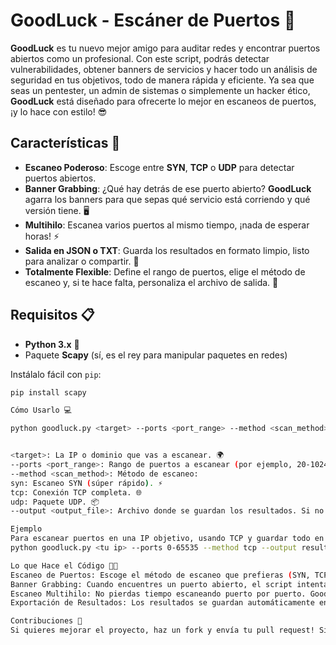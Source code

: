 # GoodLuck - Escáner de Puertos 🚀

**GoodLuck** es tu nuevo mejor amigo para auditar redes y encontrar puertos abiertos como un profesional. Con este script, podrás detectar vulnerabilidades, obtener banners de servicios y hacer todo un análisis de seguridad en tus objetivos, todo de manera rápida y eficiente. Ya sea que seas un pentester, un admin de sistemas o simplemente un hacker ético, **GoodLuck** está diseñado para ofrecerte lo mejor en escaneos de puertos, ¡y lo hace con estilo! 😎

## Características 🔧

- **Escaneo Poderoso**: Escoge entre **SYN**, **TCP** o **UDP** para detectar puertos abiertos.
- **Banner Grabbing**: ¿Qué hay detrás de ese puerto abierto? **GoodLuck** agarra los banners para que sepas qué servicio está corriendo y qué versión tiene. 🖥️
- **Multihilo**: Escanea varios puertos al mismo tiempo, ¡nada de esperar horas! ⚡
- **Salida en JSON o TXT**: Guarda los resultados en formato limpio, listo para analizar o compartir. 💾
- **Totalmente Flexible**: Define el rango de puertos, elige el método de escaneo y, si te hace falta, personaliza el archivo de salida. 🔄

## Requisitos 📋

- **Python 3.x** 🐍
- Paquete **Scapy** (sí, es el rey para manipular paquetes en redes)

Instálalo fácil con `pip`:

```bash
pip install scapy

Cómo Usarlo 💻

python goodluck.py <target> --ports <port_range> --method <scan_method> --output <output_file>


<target>: La IP o dominio que vas a escanear. 🌍
--ports <port_range>: Rango de puertos a escanear (por ejemplo, 20-1024).
--method <scan_method>: Método de escaneo:
syn: Escaneo SYN (súper rápido). ⚡
tcp: Conexión TCP completa. 🌐
udp: Paquete UDP. 📦
--output <output_file>: Archivo donde se guardan los resultados. Si no lo defines, el nombre por defecto es scan_results.json.

Ejemplo
Para escanear puertos en una IP objetivo, usando TCP y guardar todo en resultados.json, solo tienes que correr:
python goodluck.py <tu ip> --ports 0-65535 --method tcp --output resultados.json

Lo que Hace el Código 🧑‍💻
Escaneo de Puertos: Escoge el método de escaneo que prefieras (SYN, TCP o UDP) y GoodLuck lo ejecutará de manera eficiente, buscando puertos abiertos en el rango que determines.
Banner Grabbing: Cuando encuentres un puerto abierto, el script intenta obtener el banner del servicio. Así podrás saber qué está corriendo y qué versión tiene. ¡Perfecto para identificar posibles vulnerabilidades! 🔍
Escaneo Multihilo: No pierdas tiempo escaneando puerto por puerto. GoodLuck utiliza múltiples hilos para escanear en paralelo y obtener resultados más rápidos. 🚀
Exportación de Resultados: Los resultados se guardan automáticamente en un archivo JSON o TXT, fácil de leer, analizar o compartir con otros. 📂

Contribuciones 🤝
Si quieres mejorar el proyecto, haz un fork y envía tu pull request! Si encuentras un bug o tienes alguna sugerencia, abre un issue en el repositorio y lo miramos.


